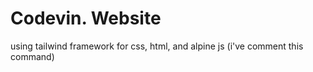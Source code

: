 # Codevin. Website

using tailwind framework for css, html, and alpine js (i've comment this command)
